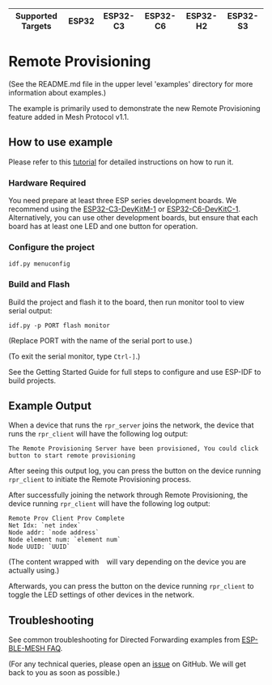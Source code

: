 | Supported Targets | ESP32 | ESP32-C3 | ESP32-C6 | ESP32-H2 | ESP32-S3 |
| ----------------- | ----- | -------- | -------- | -------- | -------- |
# Remote Provisioning

(See the README.md file in the upper level 'examples' directory for more information about examples.)

The example is primarily used to demonstrate the new Remote Provisioning feature added in Mesh Protocol v1.1.
## How to use example

Please refer to this [tutorial](tutorial/BLE_Mesh_Remote_Provisioning_Example_Walkthrough.md) for detailed instructions on how to run it.

### Hardware Required
You need prepare at least three ESP series development boards. We recommend using the [ESP32-C3-DevKitM-1](https://docs.espressif.com/projects/esp-idf/en/latest/esp32c3/hw-reference/esp32c3/user-guide-devkitm-1.html) or [ESP32-C6-DevKitC-1](https://docs.espressif.com/projects/espressif-esp-dev-kits/en/latest/esp32c6/esp32-c6-devkitc-1/user_guide.html#). Alternatively, you can use other development boards, but ensure that each board has at least one LED and one button for operation.
### Configure the project

```
idf.py menuconfig
```

### Build and Flash

Build the project and flash it to the board, then run monitor tool to view serial output:

```
idf.py -p PORT flash monitor
```

(Replace PORT with the name of the serial port to use.)

(To exit the serial monitor, type ``Ctrl-]``.)

See the Getting Started Guide for full steps to configure and use ESP-IDF to build projects.

## Example Output
When a device that runs the `rpr_server` joins the network, the device that runs the `rpr_client` will have the following log output:

```
The Remote Provisioning Server have been provisioned, You could click button to start remote provisioning
```
After seeing this output log, you can press the button on the device running `rpr_client` to initiate the Remote Provisioning process.

After successfully joining the network through Remote Provisioning, the device running `rpr_client` will have the following log output: 
```
Remote Prov Client Prov Complete
Net Idx: `net index`
Node addr: `node address`
Node element num: `element num`
Node UUID: `UUID`
```
(The content wrapped with ` ` will vary depending on the device you are actually using.)

Afterwards, you can press the button on the device running `rpr_client` to toggle the LED settings of other devices in the network.

## Troubleshooting

See common troubleshooting for Directed Forwarding examples from [ESP-BLE-MESH FAQ](https://docs.espressif.com/projects/esp-idf/en/latest/esp32/api-guides/esp-ble-mesh/ble-mesh-index.html#esp-ble-mesh-faq).

(For any technical queries, please open an [issue](https://github.com/espressif/esp-idf/issues) on GitHub. We will get back to you as soon as possible.)